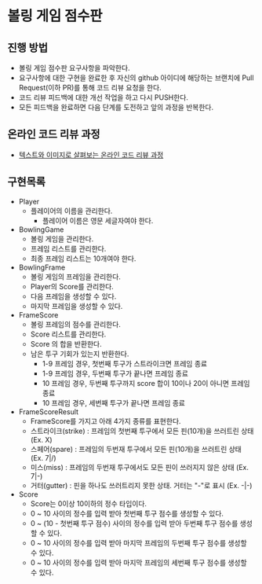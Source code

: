 # 볼링 게임 점수판
## 진행 방법
* 볼링 게임 점수판 요구사항을 파악한다.
* 요구사항에 대한 구현을 완료한 후 자신의 github 아이디에 해당하는 브랜치에 Pull Request(이하 PR)를 통해 코드 리뷰 요청을 한다.
* 코드 리뷰 피드백에 대한 개선 작업을 하고 다시 PUSH한다.
* 모든 피드백을 완료하면 다음 단계를 도전하고 앞의 과정을 반복한다.

## 온라인 코드 리뷰 과정
* [텍스트와 이미지로 살펴보는 온라인 코드 리뷰 과정](https://github.com/next-step/nextstep-docs/tree/master/codereview)

## 구현목록
* Player
    * 플레이어의 이름을 관리한다.
        * 플레이어 이름은 영문 세글자여야 한다.
* BowlingGame
    * 볼링 게임을 관리한다.
    * 프레임 리스트를 관리한다.
    * 최종 프레임 리스트는 10개여야 한다.
* BowlingFrame
    * 볼링 게임의 프레임을 관리한다.
    * Player의 Score를 관리한다.
    * 다음 프레임을 생성할 수 있다.
    * 마지막 프레임을 생성할 수 있다.
* FrameScore
    * 볼링 프레임의 점수를 관리한다.
    * Score 리스트를 관리한다.
    * Score 의 합을 반환한다.
    * 남은 투구 기회가 있는지 반환한다.
        * 1-9 프레임 경우, 첫번째 투구가 스트라이크면 프레임 종료
        * 1-9 프레임 경우, 두번째 투구가 끝나면 프레임 종료
        * 10 프레임 경우, 두번째 투구까지 score 합이 10이나 20이 아니면 프레임 종료 
        * 10 프레임 경우, 세번째 투구가 끝나면 프레임 종료
* FrameScoreResult
    * FrameScore를 가지고 아래 4가지 종류를 표현한다.
    * 스트라이크(strike) : 프레임의 첫번째 투구에서 모든 핀(10개)을 쓰러트린 상태 (Ex. X)
    * 스페어(spare) : 프레임의 두번재 투구에서 모든 핀(10개)을 쓰러트린 상태 (Ex. 7|/)
    * 미스(miss) : 프레임의 두번재 투구에서도 모든 핀이 쓰러지지 않은 상태 (Ex. 7|-)
    * 거터(gutter) : 핀을 하나도 쓰러트리지 못한 상태. 거터는 "-"로 표시 (Ex. -|-)
* Score
    * Score는 0이상 10이하의 정수 타입이다.
    * 0 ~ 10 사이의 정수를 입력 받아 첫번째 투구 점수를 생성할 수 있다.
    * 0 ~ (10 - 첫번째 투구 점수) 사이의 정수를 입력 받아 두번째 투구 점수를 생성할 수 있다.
    * 0 ~ 10 사이의 정수를 입력 받아 마지막 프레임의 두번째 투구 점수를 생성할 수 있다.
    * 0 ~ 10 사이의 정수를 입력 받아 마지막 프레임의 세번째 투구 점수를 생성할 수 있다.